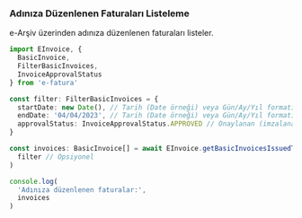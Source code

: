 ### Adınıza Düzenlenen Faturaları Listeleme

e-Arşiv üzerinden adınıza düzenlenen faturaları listeler.

```typescript
import EInvoice, {
  BasicInvoice,
  FilterBasicInvoices,
  InvoiceApprovalStatus
} from 'e-fatura'

const filter: FilterBasicInvoices = {
  startDate: new Date(), // Tarih (Date örneği) veya Gün/Ay/Yıl formatında bir dize.
  endDate: '04/04/2023', // Tarih (Date örneği) veya Gün/Ay/Yıl formatında bir dize.
  approvalStatus: InvoiceApprovalStatus.APPROVED // Onaylanan (imzalanan) faturalar.
}

const invoices: BasicInvoice[] = await EInvoice.getBasicInvoicesIssuedToMe(
  filter // Opsiyonel
)

console.log(
  'Adınıza düzenlenen faturalar:',
  invoices
)
```
